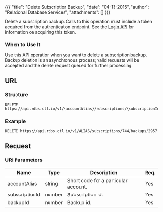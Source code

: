 {{{
  "title": "Delete Subscription Backup",
  "date": "04-13-2015",
  "author": "Relational Database Services",
  "attachments": []
}}}

Delete a subscription backup. Calls to this operation must include a token acquired from the authentication endpoint. See the [Login API](../Authentication/login.md) for information on acquiring this token.

### When to Use It

Use this API operation when you want to delete a subscription backup. Backup deletion is an asynchronous process; valid requests will be accepted and the delete request queued for further processing.

## URL

### Structure

    DELETE https://api.rdbs.ctl.io/v1/{accountAlias}/subscriptions/{subscriptionId}/backups/{backupId}

### Example

    DELETE https://api.rdbs.ctl.io/v1/ALIAS/subscriptions/744/backups/2957

## Request

### URI Parameters

| Name | Type | Description | Req. |
| --- | --- | --- | --- |
| accountAlias | string | Short code for a particular account. | Yes |
| subscriptionId | number | Subscription id. | Yes |
| backupId | number | Backup id. | Yes |


